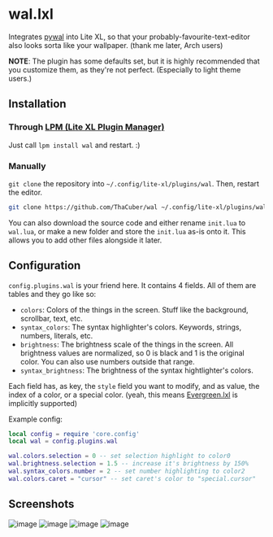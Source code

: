# wal.lxl
Integrates [pywal](https://github.com/dylanaraps/pywal) into Lite XL, so that your probably-favourite-text-editor also looks sorta like your wallpaper. (thank me later, Arch users)

**NOTE**: The plugin has some defaults set, but it is highly recommended that you customize them, as they're not perfect. (Especially to light theme users.)

## Installation

### Through [LPM (Lite XL Plugin Manager)](https://github.com/lite-xl/lite-xl-plugin-manager)
Just call `lpm install wal` and restart. :)

### Manually
`git clone` the repository into `~/.config/lite-xl/plugins/wal`. Then, restart the editor.
```bash
git clone https://github.com/ThaCuber/wal ~/.config/lite-xl/plugins/wal
```
You can also download the source code and either rename `init.lua` to `wal.lua`, or make a new folder and store the `init.lua` as-is onto it. This allows you to add other files alongside it later.

## Configuration

`config.plugins.wal` is your friend here. It contains 4 fields.
All of them are tables and they go like so:
* `colors`: Colors of the things in the screen. Stuff like the background, scrollbar, text, etc.
* `syntax_colors`: The syntax highlighter's colors. Keywords, strings, numbers, literals, etc.
* `brightness`: The brightness scale of the things in the screen. All brightness values are normalized, so 0 is black and 1 is the original color. You can also use numbers outside that range.
* `syntax_brightness`: The brightness of the syntax hightlighter's colors.

Each field has, as key, the `style` field you want to modify, and as value, the index of a color, or a special color.
(yeah, this means [Evergreen.lxl](https://github.com/TorchedSammy/Evergreen.lxl) is implicitly supported)

Example config:
```lua
local config = require 'core.config'
local wal = config.plugins.wal

wal.colors.selection = 0 -- set selection highlight to color0
wal.brightness.selection = 1.5 -- increase it's brightness by 150%
wal.syntax_colors.number = 2 -- set number highlighting to color2
wal.colors.caret = "cursor" -- set caret's color to "special.cursor"
```

## Screenshots

![image](https://github.com/ThaCuber/wal.lxl/assets/70547062/acee6714-9a7d-46fc-b5b6-65aded3d10d4)
![image](https://github.com/ThaCuber/wal.lxl/assets/70547062/b8ee301d-4f7c-49a3-b822-f741dd372d93)
![image](https://github.com/ThaCuber/wal.lxl/assets/70547062/ba2e2465-e05e-43f1-ab0d-6984a62e0b08)
![image](https://github.com/ThaCuber/wal.lxl/assets/70547062/8f3e7119-cb3a-4cef-b24c-bba00c5bb581)


